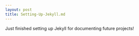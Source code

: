 ```yaml
---
layout: post
title: Setting-Up-Jekyll.md
---
```


Just finished setting up Jekyll for documenting future projects!
